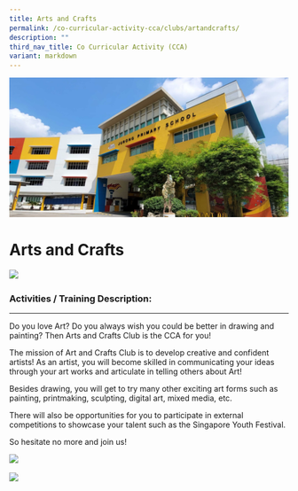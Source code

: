 ```yaml
---
title: Arts and Crafts
permalink: /co-curricular-activity-cca/clubs/artandcrafts/
description: ""
third_nav_title: Co Curricular Activity (CCA)
variant: markdown
---
```

![](/images/JPS_School_Front_Banner.jpg)

Arts and Crafts
========
![](/images/artsandcrafts01.jpg)

### Activities / Training Description: 
-----------------------------------

Do you love Art? Do you always wish you could be better in drawing and painting? Then Arts and Crafts Club is the CCA for you!   
  
The mission of Art and Crafts Club is to develop creative and confident artists! As an artist, you will become skilled in communicating your ideas through your art works and articulate in telling others about Art!   
  
Besides drawing, you will get to try many other exciting art forms such as painting, printmaking, sculpting, digital art, mixed media, etc.    
  
There will also be opportunities for you to participate in external competitions to showcase your talent such as the Singapore Youth Festival.   
  
So hesitate no more and join us!

![](/images/artsandcrafts021.jpg)

![](/images/artsandcrafts03.jpg)